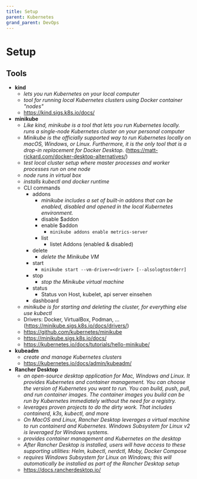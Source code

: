 ```yaml
---
title: Setup
parent: Kubernetes
grand_parent: DevOps
---
```


# Setup

## Tools
- **kind**
  - *lets you run Kubernetes on your local computer*
  - *tool for running local Kubernetes clusters using Docker container "nodes"*
  - <https://kind.sigs.k8s.io/docs/>
- **minikube**
  - *Like kind, minikube is a tool that lets you run Kubernetes locally. runs a single-node Kubernetes cluster on your personal computer*
  - *Minikube is the officially supported way to run Kubernetes locally on macOS, Windows, or Linux. Furthermore, it is the only tool that is a drop-in replacement for Docker Desktop.* (<https://matt-rickard.com/docker-desktop-alternatives/>)
  - *test local cluster setup where master processes and worker processes run on one node*
  - *node runs in virtual box*
  - *installs kubectl and docker runtime*
  - CLI commands
    - addons
      - *minikube includes a set of built-in addons that can be enabled, disabled and opened in the local Kubernetes environment.*
      - disable $addon
      - enable $addon
        - `minikube addons enable metrics-server`
      - list
        - listet Addons (enabled & disabled)
    - delete
      - *delete the Minikube VM*
    - start
      - `minikube start --vm-driver=<driver> [--alsologtostderr]`
    - stop
      - *stop the Minikube virtual machine*
    - status
      - Status von Host, kubelet, api server einsehen
    - dashboard
  - *minikube is for starting and deleting the cluster, for everything else use kubectl*
  - Drivers: Docker, VirtualBox, Podman, ... (<https://minikube.sigs.k8s.io/docs/drivers/>)
  - <https://github.com/kubernetes/minikube>
  - <https://minikube.sigs.k8s.io/docs/>
  - <https://kubernetes.io/docs/tutorials/hello-minikube/>
- **kubeadm**
  - *create and manage Kubernetes clusters*
  - <https://kubernetes.io/docs/admin/kubeadm/>
- **Rancher Desktop**
  - *an open-source desktop application for Mac, Windows and Linux. It provides Kubernetes and container management. You can choose the version of Kubernetes you want to run. You can build, push, pull, and run container images. The container images you build can be run by Kubernetes immediately without the need for a registry.*
  - *leverages proven projects to do the dirty work. That includes containerd, k3s, kubectl, and more*
  - *On MacOS and Linux, Rancher Desktop leverages a virtual machine to run containerd and Kubernetes. Windows Subsystem for Linux v2 is leveraged for Windows systems.*
  - *provides container management and Kubernetes on the desktop*
  - *After Rancher Desktop is installed, users will have access to these supporting utilities: Helm, kubectl, nerdctl, Moby, Docker Compose*
  - *requires Windows Subsystem for Linux on Windows; this will automatically be installed as part of the Rancher Desktop setup*
  - <https://docs.rancherdesktop.io/>
